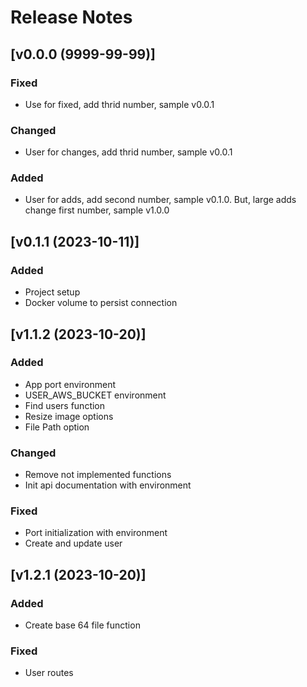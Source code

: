 # Release Notes

## [v0.0.0 (9999-99-99)]
### Fixed
- Use for fixed, add thrid number, sample v0.0.1

### Changed
- User for changes, add thrid number, sample v0.0.1

### Added
- User for adds, add second number, sample v0.1.0. But, large adds change first number, sample v1.0.0

## [v0.1.1 (2023-10-11)]
### Added
- Project setup
- Docker volume to persist connection

## [v1.1.2 (2023-10-20)]
### Added
- App port environment
- USER_AWS_BUCKET environment
- Find users function
- Resize image options
- File Path option

### Changed
- Remove not implemented functions
- Init api documentation with environment

### Fixed
- Port initialization with environment 
- Create and update user

## [v1.2.1 (2023-10-20)]
### Added
- Create base 64 file function

### Fixed
- User routes